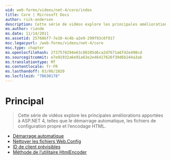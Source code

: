 ```yaml
---
uid: web-forms/videos/net-4/core/index
title: Core | Microsoft Docs
author: rick-anderson
description: Cette série de vidéos explore les principales améliorations apportées à ASP.NET 4, telles que le démarrage automatique, les fichiers de configuration propre et l’encodage HTML.
ms.author: riande
ms.date: 11/14/2011
ms.assetid: 257686f7-7e10-4c4b-a2e9-299f93c0f917
msc.legacyurl: /web-forms/videos/net-4/core
msc.type: chapter
ms.openlocfilehash: 2737578294e63c80205d6ca2d7671a6f42e498cd
ms.sourcegitcommit: e7e91932a6e91a63e2e46417626f39d6b244a3ab
ms.translationtype: MT
ms.contentlocale: fr-FR
ms.lasthandoff: 03/06/2020
ms.locfileid: "78630178"
---
```

# <a name="core"></a>Principal

> Cette série de vidéos explore les principales améliorations apportées à ASP.NET 4, telles que le démarrage automatique, les fichiers de configuration propre et l’encodage HTML.

- [Démarrage automatique](aspnet-4-quick-hit-auto-start.md)
- [Nettoyer les fichiers Web.Config](aspnet-4-quick-hit-clean-webconfig-files.md)
- [ID de client prévisibles](aspnet-4-quick-hit-predictable-client-ids.md)
- [Méthode de l’utilitaire HtmlEncoder](aspnet-4-quick-hit-the-htmlencoder-utility-method.md)
